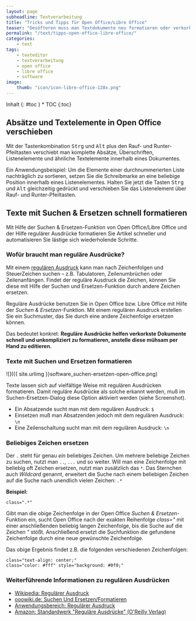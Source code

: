 ```yaml
---
layout: page
subheadline: Textverarbeitung
title: "Tricks und Tipps für Open Office/Libre Office"
teaser: "Desöfteren muss man Textdokumente neu formatieren oder verkorkste Texte neu formatieren. Diese kleine Tipps-Sammlung spart Ihnen Zeit und Nerven."
permalink: "/text/tipps-open-office-libre-office/"
categories:
    - text
tags:
    - texteditor
    - textverarbeitung
    - open office
    - libre office
    - software
image:
    thumb: "icon/icon-libre-office-128x.png"
---
```

<div class="panel radius" markdown="1">
Inhalt
{: #toc }
*  TOC
{:toc}
</div>



## Absätze und Textelemente in Open Office verschieben

Mit der Tastenkombination <kbd>Strg</kbd> und <kbd>Alt</kbd> plus den Rauf- und Runter-Pfeiltasten verschiebt man komplette Absätze, Überschriften, Listenelemente und ähnliche Textelemente innerhalb eines Dokumentes.

Ein Anwendungsbeispiel: Um die Elemente einer durchnummerierten Liste nachträglich zu sortieren, setzen Sie die Schreibmarke an eine beliebige Position innerhalb eines Listenelementes. Halten Sie jetzt die Tasten <kbd>Strg</kbd> und <kbd>Alt</kbd> gleichzeitig gedrückt und verschieben Sie das Listenelement über Rauf- und Runter-Pfeiltasten.



## Texte mit Suchen & Ersetzen schnell formatieren

Mit Hilfe der Suchen & Ersetzen-Funktion von Open Office/Libre Office und der Hilfe regulärer Ausdrücke formatieren Sie Artikel schneller und automatisieren Sie lästige sich wiederholende Schritte.

### Wofür braucht man reguläre Ausdrücke?

Mit einem [regulären Ausdruck](http://de.wikipedia.org/wiki/Regul%C3%A4rer_Ausdruck) kann man nach Zeichenfolgen und SteuerZeichen suchen – z.B. Tabulatoren, Zeilenumbrüchen oder Zeilenanfängen. Findet der reguläre Ausdruck die Zeichen, können Sie diese mit Hilfe der Suchen und Ersetzen-Funktion durch andere Zeichen ersetzen.

Reguläre Ausdrücke benutzen Sie in Open Office bzw. Libre Office mit Hilfe der *Suchen & Ersetzen*-Funktion. Mit einem regulären Ausdruck erstellen Sie ein Suchmuster, das Sie durch eine andere Zeichenfolge ersetzen können.

Das bedeutet konkret: **Reguläre Ausdrücke helfen verkorkste Dokumente schnell und unkompliziert zu formatieren, anstelle diese mühsam per Hand zu editieren.**


### Texte mit Suchen und Ersetzen formatieren

![]({{ site.urlimg }}software_suchen-ersetzen-open-office.png)

Texte lassen sich auf vielfältige Weise mit regulären Ausdrücken formatieren. Damit reguläre Ausdrücke als solche erkannt werden, muß im Suchen-Ersetzen-Dialog diese Option aktiviert werden (siehe Screenshot).

*   Ein Absatzende sucht man mit dem regulären Ausdruck: `$`
*   Einsetzen muß man Absatzenden jedoch mit dem regulären Ausdruck: `\n`
*   Eine Zeilenschaltung sucht man mit dem regulären Ausdruck: `\n`


### Beliebiges Zeichen ersetzen

Der `.` steht für genau _ein_ beliebiges Zeichen. Um mehrere beliebige Zeichen zu suchen, nutzt man `..`, `...` und so weiter. Will man eine Zeichenfolge mit beliebig oft Zeichen ersetzen, nutzt man zusätzlich das `*`. Das Sternchen auch _Wildcard_ genannt, erweitert die Suche nach einem beliebigen Zeichen auf die Suche nach unendlich vielen Zeichen: `.*`

**Beispiel:**

`class=".*"`

Gibt man die obige Zeichenfolge in der Open Office _Suchen & Ersetzen_-Funktion ein, sucht Open Office nach der exakten Reihenfolge _class="_ mit einer anschließenden beliebig langen Zeichenfolge, bis die Suche auf die Zeichen _"_ stößt. Anschließend ersetzt die Suchfunktion die gefundene Zeichenfolge durch eine neue gewünschte Zeichenfolge.

Das obige Ergebnis findet z.B. die folgenden verschiedenen Zeichenfolgen:

~~~
class="text-align: center;"
class="color: #fff" style="background: #0f0;"
~~~

### Weiterführende Informationen zu regulären Ausdrücken

*   [Wikipedia: Regulärer Ausdruck](http://de.wikipedia.org/wiki/Regul%C3%A4rer_Ausdruck)
*   [ooowiki.de: Suchen Und Ersetzen/Formatieren](http://www.ooowiki.de/SuchenUndErsetzen.html)
*   [Anwendungsbereich: Regulärer Ausdruck](http://www.ooowiki.de/Regul%C3%A4rerAusdruck)
*   [Amazon: Standardwerk "Reguläre Ausdrücke" (O'Reilly Verlag)](http://www.amazon.de/gp/product/3897217201/ref=as_li_ss_tl?ie=UTF8&tag=phlow-21&linkCode=as2&camp=1638&creative=19454&creativeASIN=3897217201)



